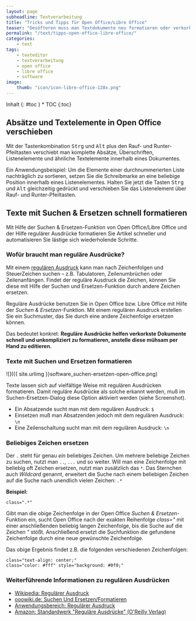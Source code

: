 ```yaml
---
layout: page
subheadline: Textverarbeitung
title: "Tricks und Tipps für Open Office/Libre Office"
teaser: "Desöfteren muss man Textdokumente neu formatieren oder verkorkste Texte neu formatieren. Diese kleine Tipps-Sammlung spart Ihnen Zeit und Nerven."
permalink: "/text/tipps-open-office-libre-office/"
categories:
    - text
tags:
    - texteditor
    - textverarbeitung
    - open office
    - libre office
    - software
image:
    thumb: "icon/icon-libre-office-128x.png"
---
```

<div class="panel radius" markdown="1">
Inhalt
{: #toc }
*  TOC
{:toc}
</div>



## Absätze und Textelemente in Open Office verschieben

Mit der Tastenkombination <kbd>Strg</kbd> und <kbd>Alt</kbd> plus den Rauf- und Runter-Pfeiltasten verschiebt man komplette Absätze, Überschriften, Listenelemente und ähnliche Textelemente innerhalb eines Dokumentes.

Ein Anwendungsbeispiel: Um die Elemente einer durchnummerierten Liste nachträglich zu sortieren, setzen Sie die Schreibmarke an eine beliebige Position innerhalb eines Listenelementes. Halten Sie jetzt die Tasten <kbd>Strg</kbd> und <kbd>Alt</kbd> gleichzeitig gedrückt und verschieben Sie das Listenelement über Rauf- und Runter-Pfeiltasten.



## Texte mit Suchen & Ersetzen schnell formatieren

Mit Hilfe der Suchen & Ersetzen-Funktion von Open Office/Libre Office und der Hilfe regulärer Ausdrücke formatieren Sie Artikel schneller und automatisieren Sie lästige sich wiederholende Schritte.

### Wofür braucht man reguläre Ausdrücke?

Mit einem [regulären Ausdruck](http://de.wikipedia.org/wiki/Regul%C3%A4rer_Ausdruck) kann man nach Zeichenfolgen und SteuerZeichen suchen – z.B. Tabulatoren, Zeilenumbrüchen oder Zeilenanfängen. Findet der reguläre Ausdruck die Zeichen, können Sie diese mit Hilfe der Suchen und Ersetzen-Funktion durch andere Zeichen ersetzen.

Reguläre Ausdrücke benutzen Sie in Open Office bzw. Libre Office mit Hilfe der *Suchen & Ersetzen*-Funktion. Mit einem regulären Ausdruck erstellen Sie ein Suchmuster, das Sie durch eine andere Zeichenfolge ersetzen können.

Das bedeutet konkret: **Reguläre Ausdrücke helfen verkorkste Dokumente schnell und unkompliziert zu formatieren, anstelle diese mühsam per Hand zu editieren.**


### Texte mit Suchen und Ersetzen formatieren

![]({{ site.urlimg }}software_suchen-ersetzen-open-office.png)

Texte lassen sich auf vielfältige Weise mit regulären Ausdrücken formatieren. Damit reguläre Ausdrücke als solche erkannt werden, muß im Suchen-Ersetzen-Dialog diese Option aktiviert werden (siehe Screenshot).

*   Ein Absatzende sucht man mit dem regulären Ausdruck: `$`
*   Einsetzen muß man Absatzenden jedoch mit dem regulären Ausdruck: `\n`
*   Eine Zeilenschaltung sucht man mit dem regulären Ausdruck: `\n`


### Beliebiges Zeichen ersetzen

Der `.` steht für genau _ein_ beliebiges Zeichen. Um mehrere beliebige Zeichen zu suchen, nutzt man `..`, `...` und so weiter. Will man eine Zeichenfolge mit beliebig oft Zeichen ersetzen, nutzt man zusätzlich das `*`. Das Sternchen auch _Wildcard_ genannt, erweitert die Suche nach einem beliebigen Zeichen auf die Suche nach unendlich vielen Zeichen: `.*`

**Beispiel:**

`class=".*"`

Gibt man die obige Zeichenfolge in der Open Office _Suchen & Ersetzen_-Funktion ein, sucht Open Office nach der exakten Reihenfolge _class="_ mit einer anschließenden beliebig langen Zeichenfolge, bis die Suche auf die Zeichen _"_ stößt. Anschließend ersetzt die Suchfunktion die gefundene Zeichenfolge durch eine neue gewünschte Zeichenfolge.

Das obige Ergebnis findet z.B. die folgenden verschiedenen Zeichenfolgen:

~~~
class="text-align: center;"
class="color: #fff" style="background: #0f0;"
~~~

### Weiterführende Informationen zu regulären Ausdrücken

*   [Wikipedia: Regulärer Ausdruck](http://de.wikipedia.org/wiki/Regul%C3%A4rer_Ausdruck)
*   [ooowiki.de: Suchen Und Ersetzen/Formatieren](http://www.ooowiki.de/SuchenUndErsetzen.html)
*   [Anwendungsbereich: Regulärer Ausdruck](http://www.ooowiki.de/Regul%C3%A4rerAusdruck)
*   [Amazon: Standardwerk "Reguläre Ausdrücke" (O'Reilly Verlag)](http://www.amazon.de/gp/product/3897217201/ref=as_li_ss_tl?ie=UTF8&tag=phlow-21&linkCode=as2&camp=1638&creative=19454&creativeASIN=3897217201)



